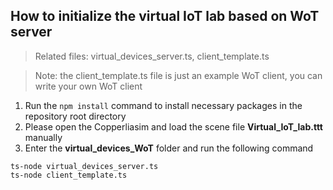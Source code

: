 ## How to initialize the virtual IoT lab based on WoT server

>Related files: virtual_devices_server.ts, client_template.ts

>Note: the client_template.ts file is just an example WoT client, you can write your own WoT client

1. Run the ```npm install``` command to install necessary packages in the repository root directory
2. Please open the Copperliasim and load the scene file **Virtual_IoT_lab.ttt** manually
3. Enter the **virtual_devices_WoT** folder and run the following command

```
ts-node virtual_devices_server.ts
ts-node client_template.ts
```
 
